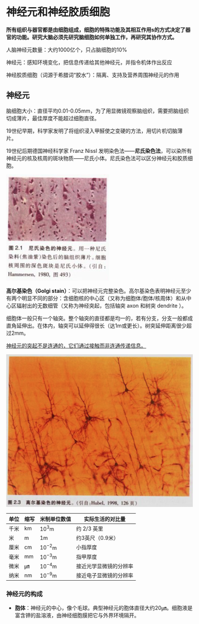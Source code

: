 <head>
    <script src="https://cdn.mathjax.org/mathjax/latest/MathJax.js?config=TeX-AMS-MML_HTMLorMML" type="text/javascript"></script>
    <script type="text/x-mathjax-config">
        MathJax.Hub.Config({
            tex2jax: {
            skipTags: ['script', 'noscript', 'style', 'textarea', 'pre'],
            inlineMath: [['$','$']]
            }
        });
    </script>
      <script src="https://unpkg.com/mermaid@8.0.0/dist/mermaid.min.js"></script>
      <script>mermaid.initialize({startOnLoad:true});</script>
</head>

# 神经元和神经胶质细胞

**所有组织与器官都是由细胞组成，细胞的特殊功能及其相互作用s的方式决定了器官的功能。研究大脑必须先研究脑细胞如何单独工作，再研究其协作方式。**

人脑神经元数量：大约1000亿个，只占脑细胞的10%

神经元：感知环境变化，把信息传递给其他神经元，并指令机体作出反应

神经胶质细胞（词源于希腊词“胶水”）：隔离、支持及营养周围神经元的作用

## 神经元

脑细胞大小：直径平均0.01-0.05mm，为了用显微镜观察脑组织，需要把脑组织切成薄片，最佳厚度不能超过细胞直径。

19世纪早期，科学家发明了将组织浸入甲醛使之变硬的方法，用切片机切脑薄片。

19世纪后期德国神经科学家 Franz Nissl 发明染色法——**尼氏染色法**，可以染所有神经元的核及核周的斑块物质——尼氏小体。尼氏染色法可以区分神经元和胶质细胞。

![image-20200415122026454](chapter1.assets/image-20200415122026454.png)

**高尔基染色（Golgi stain）**：可以把神经元完整染色。高尔基染色表明神经元至少有两个明显不同的部分：含细胞核的中心区（又称为细胞体/胞体/核周体）和从中心区辐射出的无数细管（又称为神经突起，包括轴突 axon 和树突 dendrite ）。

细胞体一般只有一个轴突。整个轴突的直径都是均一的，若有分支，分支一般都成直角延伸出。在体内，轴突可以延伸得很长（达1m或更长）。树突延伸距离很少超过2mm。

<u>神经元的突起不是连通的，它们通过接触而非连通传递信息。</u>

![image-20200415122422080](chapter1.assets/image-20200415122422080.png)

| 单位 | 缩写 | 米制单位数值 | 实际生活的对比量       |
| ---- | ---- | ------------ | ---------------------- |
| 千米 | km   | $10^3$m      | 约 2/3 英里            |
| 米   | m    | 1m           | 约3英尺（0.9米）       |
| 厘米 | cm   | $10^{-2}$m   | 小指厚度               |
| 毫米 | mm   | $10^{-3}$m   | 指甲厚度               |
| 微米 | ㎛   | $10^{-4}$m   | 接近光学显微镜的分辨率 |
| 纳米 | nm   | $10^{-9}$m   | 接近电子显微镜的分辨率 |

### 神经元的构成

- **胞体**：神经元的中心，像个毛球。典型神经元的胞体直径大约20㎛。细胞液是富含钾的盐溶液，由神经细胞膜把它与外界环境隔开。